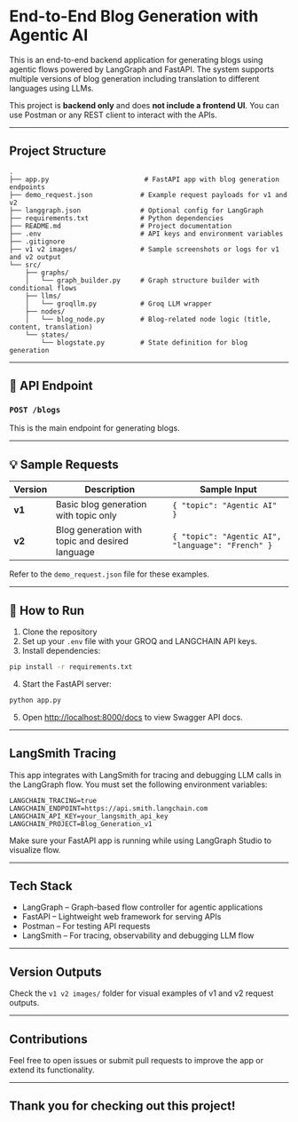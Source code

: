 # End-to-End Blog Generation with Agentic AI

This is an end-to-end backend application for generating blogs using agentic flows powered by LangGraph and FastAPI. The system supports multiple versions of blog generation including translation to different languages using LLMs.

This project is **backend only** and does **not include a frontend UI**. You can use Postman or any REST client to interact with the APIs.

---

##  Project Structure

```
.
├── app.py                        # FastAPI app with blog generation endpoints
├── demo_request.json            # Example request payloads for v1 and v2
├── langgraph.json               # Optional config for LangGraph
├── requirements.txt             # Python dependencies
├── README.md                    # Project documentation
├── .env                         # API keys and environment variables
├── .gitignore
├── v1 v2 images/                # Sample screenshots or logs for v1 and v2 output
└── src/
    ├── graphs/
    │   └── graph_builder.py     # Graph structure builder with conditional flows
    ├── llms/
    │   └── groqllm.py           # Groq LLM wrapper
    ├── nodes/
    │   └── blog_node.py         # Blog-related node logic (title, content, translation)
    └── states/
        └── blogstate.py         # State definition for blog generation
```

---

## 🔌 API Endpoint

### `POST /blogs`

This is the main endpoint for generating blogs.

---

## 💡 Sample Requests

| Version | Description                                     | Sample Input |
|---------|-------------------------------------------------|--------------|
| **v1**  | Basic blog generation with topic only           | `{ "topic": "Agentic AI" }` |
| **v2**  | Blog generation with topic and desired language | `{ "topic": "Agentic AI", "language": "French" }` |

Refer to the `demo_request.json` file for these examples.

---

## 🚀 How to Run

1. Clone the repository
2. Set up your `.env` file with your GROQ and LANGCHAIN API keys.
3. Install dependencies:

```bash
pip install -r requirements.txt
```

4. Start the FastAPI server:

```bash
python app.py
```

5. Open [http://localhost:8000/docs](http://localhost:8000/docs) to view Swagger API docs.

---

##  LangSmith Tracing

This app integrates with LangSmith for tracing and debugging LLM calls in the LangGraph flow. You must set the following environment variables:

```env
LANGCHAIN_TRACING=true
LANGCHAIN_ENDPOINT=https://api.smith.langchain.com
LANGCHAIN_API_KEY=your_langsmith_api_key
LANGCHAIN_PROJECT=Blog_Generation_v1
```

Make sure your FastAPI app is running while using LangGraph Studio to visualize flow.

---

##  Tech Stack

- LangGraph – Graph-based flow controller for agentic applications
- FastAPI – Lightweight web framework for serving APIs
- Postman – For testing API requests
- LangSmith – For tracing, observability and debugging LLM flow

---

##  Version Outputs

Check the `v1 v2 images/` folder for visual examples of v1 and v2 request outputs.

---

##  Contributions

Feel free to open issues or submit pull requests to improve the app or extend its functionality.

---

## Thank you for checking out this project!
